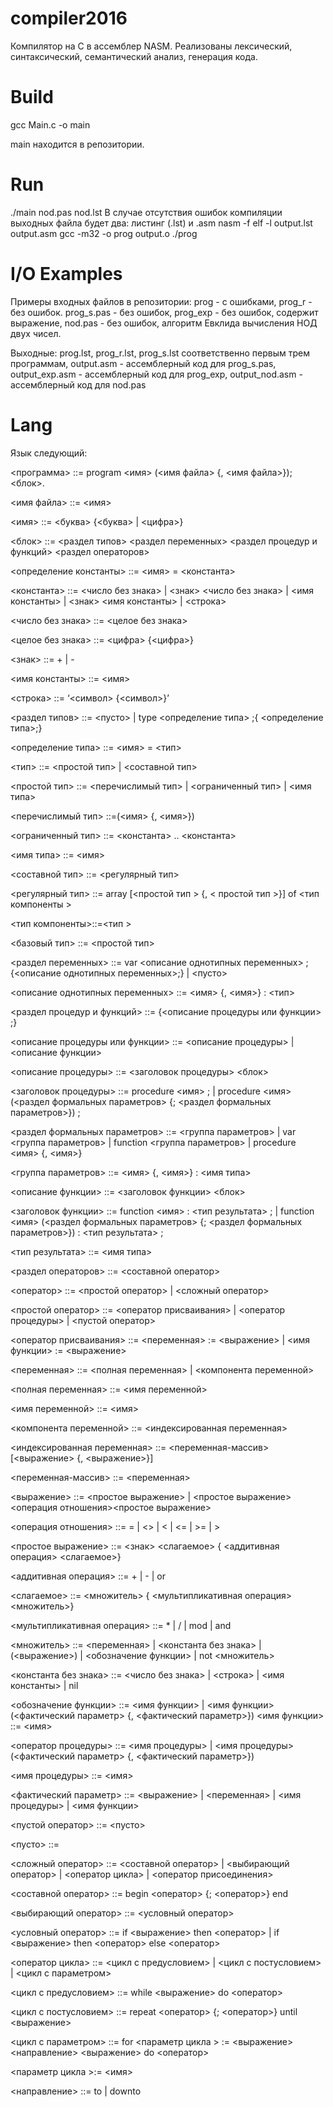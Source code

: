 # compiler2016
Компилятор на C в ассемблер NASM.
Реализованы лексический, синтаксический, семантический  анализ, генерация кода.
# Build 
gcc Main.c -o main

main находится в репозитории.

# Run
./main nod.pas nod.lst
В случае отсутствия ошибок компиляции выходных файла будет два: листинг (.lst) и .asm
nasm -f elf -l output.lst output.asm
gcc -m32 -o prog output.o
./prog

# I/O Examples
Примеры входных файлов в репозитории: 
prog - с ошибками, 
prog_r - без ошибок.
prog_s.pas - без ошибок,
prog_exp - без ошибок, содержит выражение,
nod.pas - без ошибок, алгоритм Евклида вычисления НОД двух чисел.

Выходные: 
prog.lst, 
prog_r.lst,
prog_s.lst
соответственно первым трем программам, 
output.asm - ассемблерный код для prog_s.pas,
output_exp.asm - ассемблерный код для prog_exp,
output_nod.asm - ассемблерный код для nod.pas
# Lang
Язык следующий:

<программа> ::= program <имя> (<имя файла> {, <имя файла>}); <блок>.

<имя файла> ::= <имя>

<имя> ::= <буква> {<буква> | <цифра>}

<блок> ::= <раздел типов> <раздел переменных> <раздел процедур и функций> <раздел операторов>

<определение константы> ::= <имя> = <константа>

<константа> ::= <число без знака> | <знак> <число без знака> | <имя константы> | <знак> <имя константы> | <строка>

<число без знака> ::= <целое без знака>

<целое без знака> ::= <цифра> {<цифра>}

<знак> ::= + | - 

<имя константы> ::= <имя>

<строка> ::= ‘<символ> {<символ>}’

<раздел типов> ::= <пусто> | type <определение типа> ;{ <определение типа>;} 

<определение типа> ::= <имя> = <тип>

<тип> ::= <простой тип> | <составной тип> 

<простой тип> ::= <перечислимый тип> | <ограниченный тип> | <имя типа>

<перечислимый тип> ::=(<имя> {, <имя>})

<ограниченный тип> ::= <константа> .. <константа>

<имя типа> ::= <имя>

<составной тип> ::= <регулярный тип>  

<регулярный тип> ::= array [<простой тип > {, < простой тип >}] of <тип компоненты >

<тип компоненты>::=<тип >

<базовый тип> ::= <простой тип>

<раздел переменных> ::= var <описание однотипных переменных> ;
                                                    {<описание однотипных переменных>;} | <пусто> 
                                                    
<описание однотипных переменных> ::= <имя> {, <имя>} : <тип>

<раздел процедур и функций> ::= {<описание процедуры или функции> ;}

<описание процедуры или функции> ::= <описание процедуры> | <описание функции>

<описание процедуры> ::= <заголовок процедуры> <блок>

<заголовок процедуры> ::= procedure <имя> ; | procedure <имя> (<раздел формальных параметров> {; <раздел формальных параметров>}) ;

<раздел формальных параметров> ::= <группа параметров> | var <группа параметров> | function <группа параметров> | procedure <имя> {, <имя>}

<группа параметров> ::= <имя> {, <имя>} : <имя типа>

<описание функции> ::= <заголовок функции> <блок>

<заголовок функции> ::= function <имя> : <тип результата> ; | function <имя> (<раздел формальных параметров> {; <раздел формальных параметров>}) : <тип результата> ;

<тип результата> ::= <имя типа>

<раздел операторов> ::= <составной оператор>

<оператор> ::= <простой оператор> | <сложный оператор>

<простой оператор> ::= <оператор присваивания> | <оператор процедуры>  | <пустой оператор>

<оператор присваивания> ::= <переменная> := <выражение> | <имя функции> := <выражение>

<переменная> ::= <полная переменная> | <компонента переменной> 

<полная переменная> ::= <имя переменной>

<имя переменной> ::= <имя>

<компонента переменной> ::= <индексированная переменная>

<индексированная переменная> ::= <переменная-массив> [<выражение> {, <выражение>}]

<переменная-массив> ::= <переменная>

<выражение> ::= <простое выражение> | <простое выражение> <операция отношения><простое выражение>

<операция отношения> ::= = | <> | < | <= | >= | > 

<простое выражение> ::=  <знак> <слагаемое> { <аддитивная операция> <слагаемое>}

<аддитивная операция> ::= + | - | or

<слагаемое> ::= <множитель> { <мультипликативная операция> <множитель>}

<мультипликативная операция> ::= * | / | mod | and

<множитель> ::= <переменная> | <константа без знака> | (<выражение>) | <обозначение функции> | not <множитель>

<константа без знака> ::= <число без знака> | <строка> | <имя константы> | nil

<обозначение функции> ::= <имя функции> |
                                      <имя функции> (<фактический параметр> {, <фактический параметр>})
<имя функции> ::= <имя>

<оператор процедуры> ::= <имя процедуры> | 
                                   <имя процедуры> (<фактический параметр> {, <фактический параметр>})
                                   
<имя процедуры> ::= <имя>

<фактический параметр> ::= <выражение> | <переменная> | <имя процедуры> | <имя функции>

<пустой оператор> ::= <пусто>

<пусто> ::=

<сложный оператор> ::= <составной оператор> | <выбирающий оператор> | <оператор цикла> | <оператор присоединения>

<составной оператор> ::=  begin <оператор> {; <оператор>} end

<выбирающий оператор> ::= <условный оператор> 

<условный оператор> ::= if <выражение> then <оператор> | if <выражение> then <оператор> else <оператор>

<оператор цикла> ::= <цикл с предусловием> | <цикл с постусловием> | <цикл с параметром>

<цикл с предусловием> ::= while <выражение> do <оператор>

<цикл с постусловием> ::= repeat <оператор> {; <оператор>} until <выражение>

<цикл с параметром> ::= for <параметр цикла > := <выражение> 
                                               <направление>  <выражение> do  <оператор>     
                                               
<параметр цикла >:= <имя>  

<направление> ::= to | downto    

